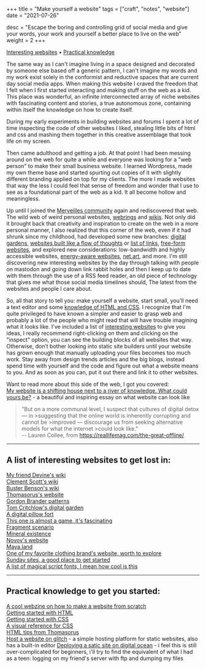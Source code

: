 +++
title = "Make yourself a website"
tags = ["craft", "notes", "website"]
date = "2021-07-26"

desc = "Escape the boring and controlling grid of social media and give your words, your work and yourself a better place to live on the web"
weight = 2
+++

<div class="table-of-contents">

[Interesting websites](#a-list-of-interesting-websites-to-get-lost-in) •
[Practical knowledge](#practical-knowledge-to-get-you-started)

</div>

The same way as I can't imagine living in a space designed and decorated by someone else based off a generic pattern, I can't imagine my words and my work exist solely in the conformist and reductive spaces that are current day social media apps. When making this website I craved the freedom that I felt when I first started interacting and making stuff on the web as a kid. This place was wonderful, an infinite interconnected array of niche websites with fascinating content and stories, a true autonomous zone, containing within itself the knowledge on how to create itself.

During my early experiments in building websites and forums I spent a lot of time inspecting the code of other websites I liked, stealing little bits of html and css and mashing them together in this creative assemblage that took life on my screen.

Then came adulthood and getting a job. At that point I had been messing around on the web for quite a while and everyone was looking for a "web person" to make their small business website. I learned Wordpress, made my own theme base and started spurting out copies of it with slightly different branding applied on top for my clients. The more I made websites that way the less I could feel that sense of freedom and wonder that I use to see as a foundational part of the web as a kid. It all become hollow and meaningless.

Up until I joined the [Merveilles community](https://merveilles.town/) again and rediscovered that web. The wild web of weird personal websites, [webrings](https://webring.xxiivv.com/#random) and [wikis](https://wiki.xxiivv.com/site/about.html). Not only did it brought back that creativity and inspiration to create on the web in a more personal manner, I also realized that this corner of the web, even if it had shrunk since my childhood, had developed some new branches: [digital gardens](https://tomcritchlow.com/2019/02/17/building-digital-garden/), [websites built like a flow of thoughts](http://npanzer.com/bog/cirzi.html) or [list of links](http://daywreckers.com/), [free-form websites](https://www.cellestialstudios.com/), and explored new considerations: low-bandwidth and highly accessible websites, [energy-aware websites](https://branch.climateaction.tech/), [net art](http://archive.rhizome.org/), and more. I'm still discovering new interesting websites by the day through talking with people on mastodon and going down link rabbit holes and then I keep up to date with them through the use of a RSS feed reader, an old piece of technology that gives me what those social media timelines should, The latest from the websites and people I care about.

So, all that story to tell you: make yourself a website, start small, you'll  need a text editor and some [knowledge of HTML and CSS](#practical-knowledge-to-get-you-started). I recognize that I'm quite privileged to have known a simpler and easier to grasp web and probably a lot of the people who might read that will have trouble imagining what it looks like. I've included a list of [interesting websites](#a-list-of-interesting-websites-to-get-lost-in) to give you ideas, I really recommend right-clicking on them and clicking on the "inspect" option, you can see the building blocks of all websites that way. Otherwise, don’t bother looking into static site builders until your website has grown enough that manually uploading your files becomes too much work. Stay away from design trends articles and the big blogs, instead spend time with yourself and the code and figure out what a website means to you. And as soon as you can, put it out there and link it to other websites.

Want to read more about this side of the web, I got you covered:  
[My website is a shifting house next to a river of knowledge. What could yours be?](https://thecreativeindependent.com/essays/laurel-schwulst-my-website-is-a-shifting-house-next-to-a-river-of-knowledge-what-could-yours-be/) - a beautiful and inspiring essay on what website can look like

>"But on a more communal level, I suspect that cultures of digital detox — in >suggesting that the online world is inherently corrupting and cannot be >improved — discourage us from seeking alternative models for what the internet >could look like."  
>-- Lauren Collee, from https://reallifemag.com/the-great-offline/

---

## A list of interesting websites to get lost in:  
[My friend Devine's wiki](https://wiki.xxiivv.com/site/home.html)  
[Clement Scott's wiki](https://nchrs.xyz/site/home.html)  
[Buster Benson's wiki](https://notes.busterbenson.com/)  
[Thomasorus's website](https://thomasorus.com/home.html)  
[Gordon Brander patterns](http://gordonbrander.com/pattern/)  
[Tom Critchlow's digital garden](https://tomcritchlow.com/wiki/)  
[A digital pillow fort](https://eli.li/)  
[This one is almost a game, it's fascinating](https://sixey.es/crystal/)  
[Fragment scenario](http://fragmentscenario.com/index.html)  
[Mineral existence](https://mineralexistence.com/)  
[Novov's website](https://novov.me/index.html)  
[Maya.land](https://maya.land/)  
[One of my favorite clothing brand's website, worth to explore](https://online-ceramics.com/)  
[Sunday sites, a good place to get started](https://sundaysites.cafe/index.html)  
[A list of magical script fonts, I mean how cool is this](http://www.geocities.ws/nu_isis/fonts.html)

---

## Practical knowledge to get you started:  
[A cool webzine on how to make a website from scratch](https://solarpunk.cool/zines/web-zine-01/table-of-contents.html)  
[Getting started with HTML](https://developer.mozilla.org/en-US/docs/Learn/HTML/Introduction_to_HTML/Getting_started)  
[Getting started with CSS](https://developer.mozilla.org/en-US/docs/Learn/CSS/First_steps/Getting_started)  
[A visual reference for CSS](https://cssreference.io/)  
[HTML tips from Thomasorus](https://thomasorus.com/html-tips.html)  
[Host a website on glitch](https://glitch.com/create-project) - a simple hosting platform for static websites, also has a built-in editor
[Deploying a satic site on digital ocean](https://www.digitalocean.com/community/tutorials/how-to-deploy-a-static-website-to-the-cloud-with-digitalocean-app-platform) - i feel this is still over-complicated for beginners, i'll try to find the equivalent of what I had as a teen: logging on my friend's server with ftp and dumping my files
